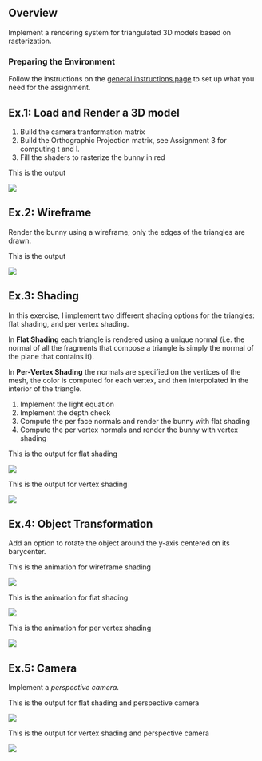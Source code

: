 ## Overview

Implement a rendering system for triangulated 3D models based on rasterization.

### Preparing the Environment

Follow the instructions on the [general instructions page](../../RULES.md) to set up what you need for the assignment.

## Ex.1: Load and Render a 3D model

1. Build the camera tranformation matrix
2. Build the Orthographic Projection matrix, see Assignment 3 for computing t and l.
3. Fill the shaders to rasterize the bunny in red

This is the output

![](orthographic/simple.png)

## Ex.2: Wireframe

Render the bunny using a wireframe; only the edges of the triangles are drawn.

This is the output

![](orthographic/wireframe.png)


## Ex.3: Shading

In this exercise, I implement two different shading options for the triangles: flat shading, and per vertex shading.

In **Flat Shading** each triangle is rendered using a unique normal (i.e. the normal of all the fragments that compose a triangle is simply the normal of the plane that contains it).

In **Per-Vertex Shading** the normals are specified on the vertices of the mesh, the color is computed for each vertex, and then interpolated in the interior of the triangle.

1. Implement the light equation
2. Implement the depth check
3. Compute the per face normals and render the bunny with flat shading
4. Compute the per vertex normals and render the bunny with vertex shading

This is the output for flat shading

![](orthographic/flat_shading.png)

This is the output for vertex shading

![](orthographic/pv_shading.png)


## Ex.4: Object Transformation

Add an option to rotate the object around the y-axis centered on its barycenter.

This is the animation for wireframe shading

![](orthographic/wire_bunny.gif)

This is the animation for flat shading

![](orthographic/flat_bunny.gif)

This is the animation for per vertex shading

![](orthographic/pv_bunny.gif)

## Ex.5: Camera

Implement a *perspective camera*.

This is the output for flat shading and perspective camera

![](perspective/flat_shading.png)

This is the output for vertex shading and perspective camera

![](perspective/pv_shading.png)
